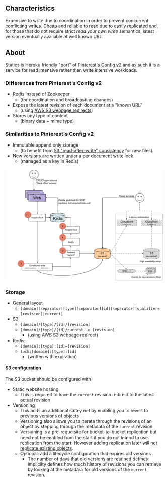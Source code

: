 ## Characteristics

Expensive to write due to coordination in order to prevent concurrent conflicting writes. Cheap and reliable to read due to easily replicated and, for those that do not require strict _read your own write_ semantics, latest version eventually available at well known URL.

## About

Statics is Heroku friendly "port" of [Pinterest's Config v2](http://engineering.pinterest.com/post/112895488589/serving-configuration-data-at-scale-with-high)
and as such it is a service for read intensive rather than write intensive workloads.

### Differences from Pinterest's Config v2

* Redis instead of Zookeeper
   * (for coordination and broadcasting changes)
* Expose the latest revision of each document at a "known URL"
   * (using [AWS S3 webpage redirects](http://docs.aws.amazon.com/AmazonS3/latest/dev/how-to-page-redirect.html))
* Stores any type of content
   * (binary data + mime type)

### Similarities to Pinterest's Config v2

* Immutable append only storage
  * (to benefit from [S3 "read-after-write" consistency](http://docs.aws.amazon.com/AmazonS3/latest/dev/Introduction.html#ConsistencyMode) for new files)
* New versions are written under a per document write lock
  * (managed as a key in Redis)

<img src="design.svg"/>

### Storage

* General layout
   * `[domain][separator][type][separator][id][separator][qualifier=[revision]|current]`
* S3
   * `[domain]/[type]/[id]/[revision]`
   * `[domain]/[type]/[id]/current -> [revision]`
      * (using AWS S3 webpage redirect)
* Redis:
   * `[domain]:[type]:[id]=[revision]`
   * `lock:[domain]:[type]:[id]`
      * (written with expiration)

#### S3 configuration

The S3 bucket should be configured with
* Static website hosting
   * This is required to have the `current` revision redirect to the latest actual revision
* Versioning
   * This adds an additional saftey net by enabling you to revert to previous versions of objects
   * Versioning also allows you to iterate through the revisions of an object by stepping through the metadata of the `current` revision
   * Versioning is a pre-requeisite for bucket-to-bucket replication but need not be enabled from the start if you do not intend to use replication from the start. However adding replication later will [not replicate existing objects](https://docs.aws.amazon.com/AmazonS3/latest/dev/crr-what-is-isnot-replicated.html).
   * Optional: add a lifecycle configuration that expires old versions
      * The number of days that old versions are retained defines implicilty defines how much history of revisions you can retrieve by looking at the metadara for old versions of the `current` revision.
